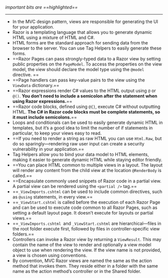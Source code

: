 *important bits are ==highlighted==*

---

- In the MVC design pattern, views are responsible for generating the UI for your application.
- Razor is a templating language that allows you to generate dynamic HTML using a mixture of HTML and C#.
- HTML forms are the standard approach for sending data from the browser to the server. You can use Tag Helpers to easily generate these forms. 
- ==Razor Pages can pass strongly-typed data to a Razor view by setting public properties on the `PageModel`. To access the properties on the view model, the view should declare the model type using the `@model` directive. ==
- ==Page handlers can pass key-value pairs to the view using the `ViewData` dictionary.==
- ==Razor expressions render C# values to the HTML output using `@` or `@()`. **You don’t need to include a semicolon after the statement when using Razor expressions.**==
- ==Razor code blocks, defined using `@{}`, execute C# without outputting HTML. **The C# in Razor code blocks must be complete statements, so it must include semicolons.**==
- Loops and conditionals can be used to easily generate dynamic HTML in templates, but it’s a good idea to limit the number of if statements in particular, to keep your views easy to read. 
- ==If you need to render a string as raw HTML you can use `Html.Raw`, but do so sparingly—rendering raw user input can create a security vulnerability in your application.==
- Tag Helpers allow you to bind your data model to HTML elements, making it easier to generate dynamic HTML while staying editor friendly.
- ==You can place HTML common to multiple views in a layout. The layout will render any content from the child view at the location `@RenderBody` is called.==
- ==Encapsulate commonly used snippets of Razor code in a partial view. A partial view can be rendered using the ``<partial />`` tag.==
- ==`_ViewImports.cshtml` can be used to include common directives, such as `@using` statements, in every view.==
- ==`_ViewStart.cshtml` is called before the execution of each Razor Page and can be used to execute code common to all Razor Pages, such as setting a default layout page. It doesn’t execute for layouts or partial views.==
- ==`_ViewImports.cshtml `and `_ViewStart.cshtml` are hierarchical—files in the root folder execute first, followed by files in controller-specific view folders.==
- Controllers can invoke a Razor view by returning a `ViewResult`. This may contain the name of the view to render and optionally a view model object to use when rendering the view. If the view name is not provided, a view is chosen using conventions.
- By convention, MVC Razor views are named the same as the action method that invokes them. They reside either in a folder with the same name as the action method’s controller or in the Shared folder.

